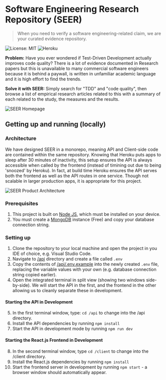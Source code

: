 # Software Engineering Research Repository (SEER)
> When you need to verify a software engineering-related claim, we are your curated evidence repository.

![License: MIT](https://img.shields.io/badge/License-MIT-yellow.svg)
![Heroku](http://heroku-badge.herokuapp.com/?app=seer-repo&style=flat&svg=1)

**Problem:** Have you ever wondered if Test-Driven Development actually improves code quality? There is a lot of evidence documented in Research papers but this is unavailable to many commercial software engineers because it is behind a paywall, is written in unfamiliar academic language and it is high effort to find the trends.

**Solve it with SEER:** Simply search for "TDD" and "code quality", then browse a list of empirical research articles related to this with a summary of each related to the study, the measures and the results.

![SEER Homepage](https://i.imgur.com/AelgmLJ.png)

## Getting up and running (locally)

### Architecture
We have designed SEER in a monorepo, meaning API and Client-side code are contained within the same repository. Knowing that Heroku puts apps to sleep after 30 minutes of inactivity, this setup ensures the API is always accessible when called by the frontend (instead of timining out due to being 'snoozed' by Heroku). In fact, at build time Heroku ensures the API serves both the frontend as well as the API routes in one service. Though not scalable in larger production apps, it is appropriate for this project.

![SEER Product Architecture](https://i.imgur.com/gRbN0Ew.png)

### Prerequisites
1. This project is built on [Node JS](https://nodejs.org/en/), which must be installed on your device.
2. You must create a [MongoDB](https://www.mongodb.com) instance (Free) and copy your database connection string.

### Setting up
1. Clone the repository to your local machine and open the project in you IDE of choice, e.g. Visual Studio Code.
2. Navigate to [/api](/api/) directory and create a file called `.env`
3. Copy the contents of [/api/.env.example](/api/.env.example) into the newly created `.env` file, replacing the variable values with your own (e.g. database connection string copied earlier).
4. Open the integrated terminal in split view (showing two windows side-by-side). We will start the API in the first, and the frontend in the other allowing us to cleanly separate these in development.

#### Starting the API in Development
5. In the first terminal window, type: `cd /api` to change into the /api directory.
6. Install the API dependencies by running `npm install`
7. Start the API in development mode by running `npm run dev`

#### Starting the React.js Frontend in Development
8. In the second terminal window, type `cd /client` to change into the /client directory.
9. Install the React.js dependencies by running `npm install`
10. Start the frontend server in development by running `npm start` - a browser window should automatically appear.
